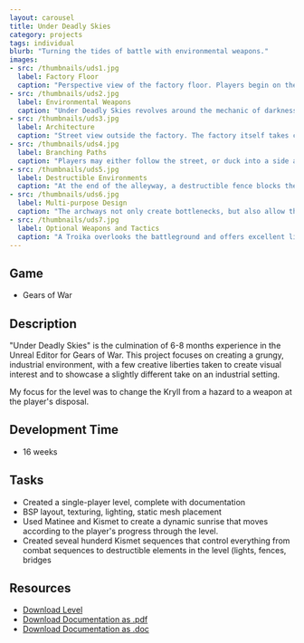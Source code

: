```yaml
---
layout: carousel
title: Under Deadly Skies
category: projects
tags: individual
blurb: "Turning the tides of battle with environmental weapons."
images:
- src: /thumbnails/uds1.jpg
  label: Factory Floor
  caption: "Perspective view of the factory floor. Players begin on the right hand side of the room and must navigate the rows of cover while trying to stay in the light, by moving quickly and destroying propane tanks. <a href='http://www.youtube.com/watch?v=2puogK0WXxc' target='_blank'>Watch the video.</a>"
- src: /thumbnails/uds2.jpg
  label: Environmental Weapons
  caption: "Under Deadly Skies revolves around the mechanic of darkness being a weapon the player can use. Many areas of the level start out well-lit. The player can shoot out the lights in order to cover the area in darkness."
- src: /thumbnails/uds3.jpg
  label: Architecture
  caption: "Street view outside the factory. The factory itself takes cues from a temple, while spidery networks of pipes and girders connect all the buildings together."
- src: /thumbnails/uds4.jpg
  label: Branching Paths
  caption: "Players may either follow the street, or duck into a side alleyway, which is illuminated by burning barrels."
- src: /thumbnails/uds5.jpg
  label: Destructible Environments
  caption: "At the end of the alleyway, a destructible fence blocks the player's way. Destroying this fence allows players to get into the fight at ground level, and take the Locust hordes on directly."
- src: /thumbnails/uds6.jpg
  label: Multi-purpose Design
  caption: "The archways not only create bottlenecks, but also allow the player to climb up and rain gunfire down at the Locust. This advantage comes at the price of mobility and protection."
- src: /thumbnails/uds7.jpg
  label: Optional Weapons and Tactics
  caption: "A Troika overlooks the battleground and offers excellent line of sight, but can only be used for a limited amount of time. Once the time is up, the lights near the troika are shot out, and the player is forced to relocate and get back into the light."
---
```


## Game
- Gears of War

## Description
"Under Deadly Skies" is the culmination of 6-8 months experience in the Unreal Editor for Gears of War. This project focuses on creating a grungy, industrial environment, with a few creative liberties taken to create visual interest and to showcase a slightly different take on an industrial setting.

My focus for the level was to change the Kryll from a hazard to a weapon at the player's disposal.

## Development Time
- 16 weeks

## Tasks
- Created a single-player level, complete with documentation
- BSP layout, texturing, lighting, static mesh placement
- Used Matinee and Kismet to create a dynamic sunrise that moves according to the player's progress through the level.
- Created seveal hunderd Kismet sequences that control everything from combat sequences to destructible elements in the level (lights, fences, bridges

## Resources
- [Download Level](/images/uds_assets/under_deadly_skies.zip)
- [Download Documentation as .pdf](/images/uds_assets/Krueger_DFS2.pdf)
- [Download Documentation as .doc](/images/uds_assets/Krueger_DFS2.doc)